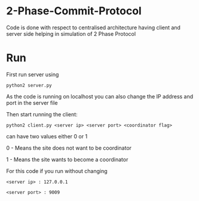 # 2-Phase-Commit-Protocol
Code is done with respect to centralised architecture having client and server side helping in simulation of 2 Phase Protocol

# Run
First run server using

    python2 server.py

As the code is running on localhost you can also change the IP address and port in the server file 

Then start running the client:

    python2 client.py <server ip> <server port> <coordinator flag>

<coordinator flag> can have two values either 0 or 1 

0 - Means the site does not want to be coordinator

1 - Means the site wants to become a coordinator

For this code if you run without changing

    <server ip> : 127.0.0.1

    <server port> : 9009
